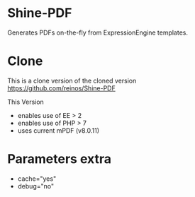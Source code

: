 Shine-PDF
=========

Generates PDFs on-the-fly from ExpressionEngine templates.

Clone
=========
This is a clone version of the cloned version https://github.com/reinos/Shine-PDF

This Version
- enables use of EE > 2
- enables use of PHP > 7
- uses current mPDF (v8.0.11)

Parameters extra
=========
- cache="yes"
- debug="no"